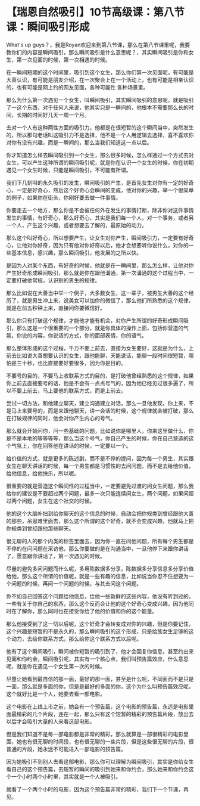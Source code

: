 # 【瑞恩自然吸引】10节高级课：第八节课：瞬间吸引形成

What's up guys？，我是Royan欢迎来到第八节课，那么在第八节课里呢，我要教你们的内容是瞬间吸引，那么瞬间吸引是什么意思呢？，其实瞬间吸引是你和女生，第一次见面的时候，第一次相遇的时候。

在一瞬间短期的这个时间里，吸引到这个女生，那么你们第一次见面呢，有可能是大善认识，有可能是朋友介绍，在一次聚会上在一个活动上，也有可能是相亲认识的，也有可能是网上约的网友见面，各种可能性 各种场景里。

那么为什么第一次遇见一个女生，叫瞬间吸引，其实瞬间吸引的意思呢，就是吸引了一这个东西，对于任何人来说，他其实只是一瞬间的，他根本不需要那么长的时间，长期的时间好几天一周一个月。

去对一个人有这种两性方面的吸引力，他都是在很短暂的这个瞬间当中，突然发生的，所以那句老话叫这吸引力不是选择，他不是一个人用逻辑去选择，喜不喜欢你 对你有没有兴趣，而是一瞬间的，那么当我们知道这一点以后。

你才知道怎么样去瞬间吸引到一个女生，那么很多时候，怎么样通过一个方式去对女生，可以产生这种所谓的瞬间吸引呢，就是你在认识一个女生的时候，你在初期遇见一个女生时候，只能是瞬间吸引，不可能有所谓。

我们下几刻叫的永久吸引的发生，瞬间吸引的产生，是首先女生对你有一定的好奇心，一定是好奇心，然后这个好奇心会瞬间的变成，他对你的兴趣，举一个很简单的例子，如果你在街头，你刚好要去做一件事情。

你要走去一个地方，那么你是不会被任何外在发生的事情打断，除非你对这件事情发生的事情，有好奇心，那么好奇心，其实是我们每一个人，对一个事务，或者另一个人，产生这个兴趣，或者想要去了解的，最原始的动力。

那么这个叫好奇心，所以想要产生，让女生对你产生，瞬间吸引力，一定要有好奇心，让他对你好奇，因为只有他对你好奇以后，他才会想要听你说什么，对你的一些基本信息，感兴趣，那么瞬间吸引，他发展的之所以快。

是因为人对某个东西，有好奇的时候，他就是在一瞬间里，那么怎么样，让他对你产生好奇形成瞬间吸引，那么就是你在跟他溝通，第一次溝通的这个过程当中，一定要打破他常规，认识别的男生的规律。

那么比如说在大善当中举一个例子，大多数女生，这一辈子，被男生大善的这个经历了，就是男生冲上来，说美女可以加你的微信了，那么他们所熟悉的这个规律，就是在前五秒钟上来，直接问你要微信好。

那么你只有打破这个规律，才能他才能有机会，对你产生所谓的好奇形成瞬间吸引，那么这是一个很重要的一个部分，就是你具体的操作上面，包括你营造的气氛，你说的内容，你说话的方式，你的面部表情，你的语气。

那么整体形成的这个过程，千万不要上前去，直接为女生要好，这就是为什么，上前去比如说大善想要认识的女生，跟他能聊，天能说话，能聊一段时间很短暂，哪怕是三十秒，也比直接要好要很多，因为你是目的。

不要号的目的，不要马上收联系方式的目的，是打破他曾经熟悉的这个规律，如果你上前去直接要号的话，他是不会有一点点号气的，因为他已经见过很多遍了，所以不要上前去，马上要他的联系方式，而是上前去。

尝试一切方法，和他建立聊天，建立沟通建立对话，那么一旦他发现，你上来，不是马上来要号的，而是来跟他聊天，讲一会话的时候，这个规律就会被打破，那么在打破规律的同时，他会对你产生内心的号气。

那么就会开始问你，问一些基础的问题，比如说你是哪里人，你来这里做什么，你是不是本地的等等等等，那么当这个号气，你自己产生的时候，你在自己营造的这个气氛上，你在回答他在讲话的时候，一定要以一个。

给价值的方式，就是更多的陈述剧，而不是不停的提问，因为每一个男生，其实跟女生在聊天讲话的时候，每一个男生都是习惯性的去问问题，而不是去给他价值，给他信息，给他快乐，所以呢。

很重要的就是营造这个瞬间性的过程当中，一定要避免过渡的问女生问题，那么我给你的建议是不要超过两个问题，最多一次只能连续问女生，两个问题，如果问超过两个问题，女生在这个社交的时候。

他的这个大脑补拙到给你聊天的这个信息的时候，自动会把你规类到曾经跟他大善的那些，吊思难里面去，那么这个所谓的这个好奇，就不会变成兴趣，他就马上把你规类到曾经跟他那些聊天。

很无聊的人的那个内类的标签里面去，因为你一直在问他问题，所有每个男生都是不停的在问问题在采访他，那么你要做的是在沟通当中，一旦他停下来跟你讲话了，愿意跟你讲话了，第一次遇见的时候。

尽量的避免多问问题而什么呢，多用陈数据多分享，陈数据多分享信息多分享价值给他，那么这个所谓的价值呢，就是一些有趣的信息，比如说当你忍不住想要为一个问题的时候，再问一个问题的时候，与其去问这个问题。

你不如自己回答这个问题给他信息，给他一些新鲜的这些内容，他没有听到过的，一些有关于你自己的东西，那么这个反而会让他的这个好奇心变成兴趣，因为他同时在了解你，那么同时也在接受你给了他的价值和你的这个能量。

那么他接受到了这一切以后呢，这个好奇才会转变成对你的兴趣，但是你要记住，这个兴趣是短暂的不是永久的，那么瞬间吸引的这个形成，只是给族女生足够的这个动力，去给你联系方式，那么给你这个联系方式以后呢。

他有了这个瞬间吸引，瞬间被你短暂的吸引到了，他才会回复你信息，甚至约出来见面和你约会，瞬间吸引呢，其实有一个核心点，我们叫预告篇效应，什么意思呢，就是你在遇见一个女生第一次的时候。

尽量让她看到最自信的那一面，最好的那一面，甚至是什么呢，不同面而不是只是一面，那么就是多面的你，但是是最好的多面的你，这个为什么叫预告篇效应呢，这个就好比是一个人，她要去看一部电影。

这个电影在上线上市之前，她会有一个预告篇，这个电影的预告篇，永远是电影里面最精彩的几个片段，连在一起，那么只有这个短暂的精彩的预告篇片段，放出去以后才会吸引大量的人来看这部电影。

但是我们知道不是每一部电影都是非常的精彩，那么就算是一部很精彩的电影里面，她也有很无聊的时间段，也有很无聊的一些片段，但是这些很无聊的片段，很普通的片段，她永远不可能进入一部电影的预告篇。

因为她吸引不到别人去看这部电影，那么你可以理解为瞬间吸引，其实是你给女生看自己的这个预告篇，去短暂的瞬间的吸引到她来和你约会，那么她来和你约会这个一个小时两个小时里，其实就是一个人被吸引。

就看了一个两个小时的电影，因为这个预告篇非常的精彩，我们下一个节课，再见。